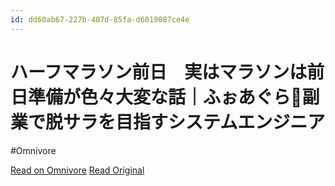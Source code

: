 ```yaml
---
id: dd60ab67-227b-407d-85fa-d6019087ce4e
---
```


# ハーフマラソン前日　実はマラソンは前日準備が色々大変な話｜ふぉあぐら🐔副業で脱サラを目指すシステムエンジニア
#Omnivore

[Read on Omnivore](https://omnivore.app/me/https-note-com-foagura-1201-n-n-7-f-7187-ccc-63-f-191c14e29e6)
[Read Original](https://note.com/foagura_1201/n/n7f7187ccc63f)

